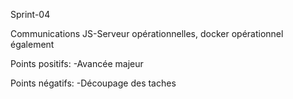 Sprint-04

Communications JS-Serveur opérationnelles, docker opérationnel également

Points positifs:
	-Avancée majeur

Points négatifs:
	-Découpage des taches
